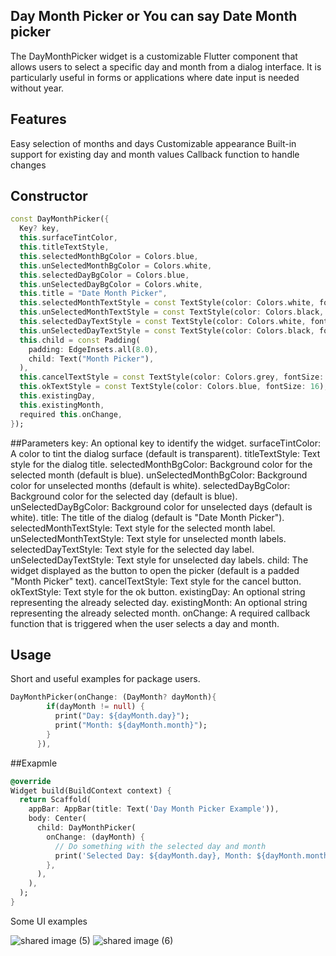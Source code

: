 <!--
This README describes the package. If you publish this package to pub.dev,
this README's contents appear on the landing page for your package.

For information about how to write a good package README, see the guide for
[writing package pages](https://dart.dev/guides/libraries/writing-package-pages).

For general information about developing packages, see the Dart guide for
[creating packages](https://dart.dev/guides/libraries/create-library-packages)
and the Flutter guide for
[developing packages and plugins](https://flutter.dev/developing-packages).
-->

## Day Month Picker or You can say Date Month picker
The DayMonthPicker widget is a customizable Flutter component that allows users to select a specific day and month from a dialog interface. It is particularly useful in forms or applications where date input is needed without year.

## Features

Easy selection of months and days
Customizable appearance
Built-in support for existing day and month values
Callback function to handle changes

## Constructor
```dart
const DayMonthPicker({
  Key? key,
  this.surfaceTintColor,
  this.titleTextStyle,
  this.selectedMonthBgColor = Colors.blue,
  this.unSelectedMonthBgColor = Colors.white,
  this.selectedDayBgColor = Colors.blue,
  this.unSelectedDayBgColor = Colors.white,
  this.title = "Date Month Picker",
  this.selectedMonthTextStyle = const TextStyle(color: Colors.white, fontSize: 14),
  this.unSelectedMonthTextStyle = const TextStyle(color: Colors.black, fontSize: 14),
  this.selectedDayTextStyle = const TextStyle(color: Colors.white, fontSize: 12),
  this.unSelectedDayTextStyle = const TextStyle(color: Colors.black, fontSize: 12),
  this.child = const Padding(
    padding: EdgeInsets.all(8.0),
    child: Text("Month Picker"),
  ),
  this.cancelTextStyle = const TextStyle(color: Colors.grey, fontSize: 16),
  this.okTextStyle = const TextStyle(color: Colors.blue, fontSize: 16),
  this.existingDay,
  this.existingMonth,
  required this.onChange,
});
```
##Parameters
key: An optional key to identify the widget.
surfaceTintColor: A color to tint the dialog surface (default is transparent).
titleTextStyle: Text style for the dialog title.
selectedMonthBgColor: Background color for the selected month (default is blue).
unSelectedMonthBgColor: Background color for unselected months (default is white).
selectedDayBgColor: Background color for the selected day (default is blue).
unSelectedDayBgColor: Background color for unselected days (default is white).
title: The title of the dialog (default is "Date Month Picker").
selectedMonthTextStyle: Text style for the selected month label.
unSelectedMonthTextStyle: Text style for unselected month labels.
selectedDayTextStyle: Text style for the selected day label.
unSelectedDayTextStyle: Text style for unselected day labels.
child: The widget displayed as the button to open the picker (default is a padded "Month Picker" text).
cancelTextStyle: Text style for the cancel button.
okTextStyle: Text style for the ok button.
existingDay: An optional string representing the already selected day.
existingMonth: An optional string representing the already selected month.
onChange: A required callback function that is triggered when the user selects a day and month.

## Usage

Short and useful examples for package users.

```dart
DayMonthPicker(onChange: (DayMonth? dayMonth){
        if(dayMonth != null) {
          print("Day: ${dayMonth.day}");
          print("Month: ${dayMonth.month}");
        }
      }),
```
##Exapmle
```dart
@override
Widget build(BuildContext context) {
  return Scaffold(
    appBar: AppBar(title: Text('Day Month Picker Example')),
    body: Center(
      child: DayMonthPicker(
        onChange: (dayMonth) {
          // Do something with the selected day and month
          print('Selected Day: ${dayMonth.day}, Month: ${dayMonth.month}');
        },
      ),
    ),
  );
}

```

Some UI examples

![shared image (5)](https://github.com/user-attachments/assets/4371824a-fc35-4114-9e8c-69cad1b85eda)
![shared image (6)](https://github.com/user-attachments/assets/d4bf06b1-b1fb-4c23-8162-945d32acc042)


